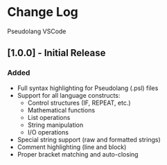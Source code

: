# Change Log

Pseudolang VSCode

## [1.0.0] - Initial Release

### Added

- Full syntax highlighting for Pseudolang (.psl) files
- Support for all language constructs:
  - Control structures (IF, REPEAT, etc.)
  - Mathematical functions
  - List operations
  - String manipulation
  - I/O operations
- Special string support (raw and formatted strings)
- Comment highlighting (line and block)
- Proper bracket matching and auto-closing